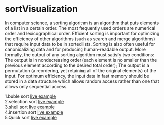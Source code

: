 # sortVisualization
In computer science, a sorting algorithm is an algorithm that puts elements of a list in a certain order. The most frequently used orders are numerical order and lexicographical order. Efficient sorting is important for optimizing the efficiency of other algorithms (such as search and merge algorithms) that require input data to be in sorted lists. Sorting is also often useful for canonicalizing data and for producing human-readable output. More formally, the output of any sorting algorithm must satisfy two conditions:  The output is in nondecreasing order (each element is no smaller than the previous element according to the desired total order); The output is a permutation (a reordering, yet retaining all of the original elements) of the input. For optimum efficiency, the input data in fast memory should be stored in a data structure which allows random access rather than one that allows only sequential access.

1.buble sort <a href="https://zaabta.github.io/sortVisualization/bubble sort/"> live example</a></br>
2.selection sort <a href="https://zaabta.github.io/sortVisualization/selection sort/"> live example</a></br>
3.shell sort <a href="https://zaabta.github.io/sortVisualization/shell sort/"> live example</a></br>
4.insertion sort <a href="https://zaabta.github.io/sortVisualization/insertion_sort/"> live example</a></br>
5.Quick sort <a href="https://zaabta.github.io/sortVisualization/Quick_sort_/"> live example</a></br>
